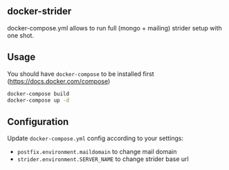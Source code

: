 ## docker-strider

docker-compose.yml allows to run full (mongo + mailing) strider setup with one shot.

## Usage

You should have `docker-compose` to be installed first (https://docs.docker.com/compose)

```bash
docker-compose build
docker-compose up -d
```

## Configuration

Update `docker-compose.yml` config according to your settings:

- `postfix.environment.maildomain` to change mail domain
- `strider.environment.SERVER_NAME` to change strider base url
